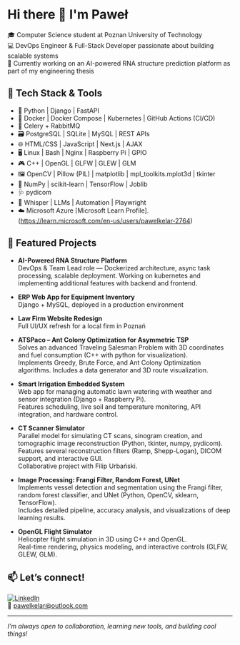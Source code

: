 # Hi there 👋 I'm Paweł

🎓 Computer Science student at Poznan University of Technology  
💻 DevOps Engineer & Full-Stack Developer passionate about building scalable systems  
🔬 Currently working on an AI-powered RNA structure prediction platform as part of my engineering thesis  

## 🔧 Tech Stack & Tools
- 🐍 Python | Django | FastAPI  
- 🐳 Docker | Docker Compose | Kubernetes | GitHub Actions (CI/CD)  
- 📨 Celery + RabbitMQ  
- 🗃️ PostgreSQL | SQLite | MySQL | REST APIs  
- 🌐 HTML/CSS | JavaScript | Next.js | AJAX  
- 🖥️ Linux | Bash | Nginx | Raspberry Pi | GPIO  
- 🎮 C++ | OpenGL | GLFW | GLEW | GLM  
- 🖼️ OpenCV | Pillow (PIL) | matplotlib | mpl_toolkits.mplot3d | tkinter  
- 🔢 NumPy | scikit-learn | TensorFlow | Joblib  
- 🩺 pydicom  
- 🤖 Whisper | LLMs | Automation | Playwright
- ☁️ Microsoft Azure [Microsoft Learn Profile].(https://learn.microsoft.com/en-us/users/pawelkelar-2764)

## 🚀 Featured Projects

- **AI-Powered RNA Structure Platform**  
  DevOps & Team Lead role — Dockerized architecture, async task processing, scalable deployment. Working on kubernetes and implementing additional features with backend and frontend.

- **ERP Web App for Equipment Inventory**  
  Django + MySQL, deployed in a production environment  

- **Law Firm Website Redesign**  
  Full UI/UX refresh for a local firm in Poznań  

- **ATSPaco – Ant Colony Optimization for Asymmetric TSP**  
  Solves an advanced Traveling Salesman Problem with 3D coordinates and fuel consumption (C++ with python for visualization).  
  Implements Greedy, Brute Force, and Ant Colony Optimization algorithms. Includes a data generator and 3D route visualization.  

- **Smart Irrigation Embedded System**  
  Web app for managing automatic lawn watering with weather and sensor integration (Django + Raspberry Pi).  
  Features scheduling, live soil and temperature monitoring, API integration, and hardware control.  

- **CT Scanner Simulator**  
  Parallel model for simulating CT scans, sinogram creation, and tomographic image reconstruction (Python, tkinter, numpy, pydicom).  
  Features several reconstruction filters (Ramp, Shepp-Logan), DICOM support, and interactive GUI.  
  Collaborative project with Filip Urbański.  

- **Image Processing: Frangi Filter, Random Forest, UNet**  
  Implements vessel detection and segmentation using the Frangi filter, random forest classifier, and UNet (Python, OpenCV, sklearn, TensorFlow).  
  Includes detailed pipeline, accuracy analysis, and visualizations of deep learning results.

- **OpenGL Flight Simulator**  
  Helicopter flight simulation in 3D using C++ and OpenGL.  
  Real-time rendering, physics modeling, and interactive controls (GLFW, GLEW, GLM).

## 📫 Let’s connect!
[![LinkedIn](https://img.shields.io/badge/LinkedIn-blue?logo=linkedin)](https://linkedin.com/in/pawel-kelar)  
📧 [pawelkelar@outlook.com](mailto:pawelkelar@outlook.com)  

---

*I’m always open to collaboration, learning new tools, and building cool things!*

<!-- Python | Django | FastAPI | Docker | Kubernetes | Celery | PostgreSQL | Next.js | LLMs | Playwright | Poznań | RNA | AI | DevOps | Full Stack -->
